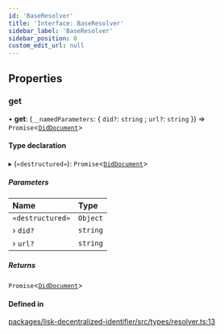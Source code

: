 ```yaml
---
id: 'BaseResolver'
title: 'Interface: BaseResolver'
sidebar_label: 'BaseResolver'
sidebar_position: 0
custom_edit_url: null
---
```


## Properties

### get

• **get**: (`__namedParameters`: { `did?`: `string` ; `url?`: `string` }) => `Promise`<[`DidDocument`](DidDocument.md)\>

#### Type declaration

▸ (`«destructured»`): `Promise`<[`DidDocument`](DidDocument.md)\>

##### Parameters

| Name             | Type     |
| :--------------- | :------- |
| `«destructured»` | `Object` |
| › `did?`         | `string` |
| › `url?`         | `string` |

##### Returns

`Promise`<[`DidDocument`](DidDocument.md)\>

#### Defined in

[packages/lisk-decentralized-identifier/src/types/resolver.ts:13](https://github.com/aldhosutra/lisk-did/blob/e2098a6/packages/lisk-decentralized-identifier/src/types/resolver.ts#L13)
